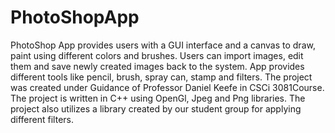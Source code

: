 # PhotoShopApp
PhotoShop App provides users with a GUI interface and a canvas to draw, paint using different colors and brushes. Users can import images, edit them and save newly created images back to the system. App provides different tools like pencil, brush, spray can, stamp and filters. The project was created under Guidance of Professor Daniel Keefe in CSCi 3081Course. The project is written in C++ using OpenGl, Jpeg and Png libraries. The project also utilizes a library created by our student group for applying different filters.
